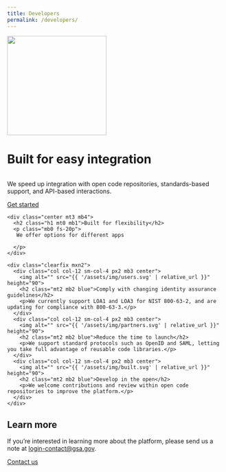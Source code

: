 ```yaml
---
title: Developers
permalink: /developers/
---
```


<div class="bg-navy">
  <div class="container cntnr-wide px2 py5 clearfix">
    <img alt="" width="231" class="mt1 mx4 right md-show" src="{{ '/assets/img/playbook-landing.svg' | relative_url }}">
    <h1 class="mt0 mb1 white">
      Built for easy integration
    </h1><img alt="" class="mb3" src="{{ '/assets/img/hr-red-2.svg' | relative_url }}">
    <p class="mb3 overflow-hidden white fs-20p serif">
      We speed up integration with open code repositories, standards-based support, and API-based interactions.
    </p>
    <a href="https://developers.login.gov/" target="_blank" class="btn btn-primary btn-wide">Get started</a>
  </div>
</div>

<div class="bg-white">
  <div class="container cntnr-wide p2">

    <div class="center mt3 mb4">
      <h2 class="h1 mt0 mb1">Built for flexibility</h2>
      <p class="mb0 fs-20p">
       We offer options for different apps

      </p>
    </div>

    <div class="clearfix mxn2">
      <div class="col col-12 sm-col-4 px2 mb3 center">
        <img alt="" src="{{ '/assets/img/users.svg' | relative_url }}" height="90">
        <h2 class="mt2 mb2 blue">Comply with changing identity assurance guidelines</h2>
        <p>We currently support LOA1 and LOA3 for NIST 800-63-2, and are updating for compliance with 800-63-3.</p>
      </div>
      <div class="col col-12 sm-col-4 px2 mb3 center">
        <img alt="" src="{{ '/assets/img/partners.svg' | relative_url }}" height="90">
        <h2 class="mt2 mb2 blue">Reduce the time to launch</h2>
        <p>We support standard protocols such as OpenID and SAML, letting you take full advantage of reusable code libraries.</p>
      </div>
      <div class="col col-12 sm-col-4 px2 mb3 center">
        <img alt="" src="{{ '/assets/img/built.svg' | relative_url }}" height="90">
        <h2 class="mt2 mb2 blue">Develop in the open</h2>
        <p>We welcome contributions and review within open code repositories to improve the platform.</p>
      </div>
    </div>
  </div>
</div>

<div class="bg-light-blue">
  <div class="container cntnr-wide px2 py3">
    <div class="clearfix">
      <div class="col-12 sm-col-10 mx-auto">
        <h2 class="mt1 mb2 red">Learn more</h2>
        <p class="mt0 fs-20p serif line-height-3">If you’re interested in learning more about the platform, please send us a note at <a href="mailto:login-contact@gsa.gov?subject=login.gov">login-contact@gsa.gov</a>.</p>
        <div class="center">
          <a href="{{ '/contact' | relative_url }}" class="btn btn-primary btn-wide mb2">Contact us</a>
        </div>
      </div>
    </div>
  </div>
</div>
